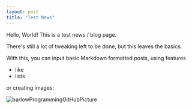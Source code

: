```yaml
---
layout: post
title: "Test News"
---
```


Hello, World! This is a test news / blog page.

There's still a lot of tweaking left to be done, but this leaves the basics.

With this, you can input basic Markdown formatted posts, using features

 - like
 - lists

or creating images:

![barlowProgrammingGitHubPicture](https://avatars2.githubusercontent.com/u/9682132?v=3&s=200)

